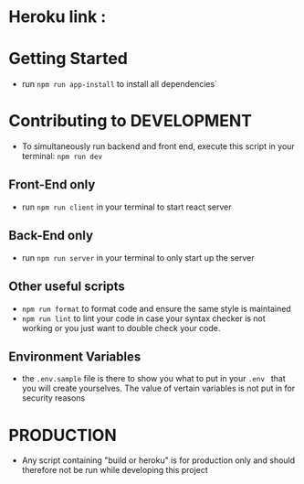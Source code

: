 # Heroku link :

# Getting Started
- run  `npm run app-install` to install all dependencies`

# Contributing to DEVELOPMENT
- To simultaneously run backend and front end, execute this script in your terminal: `npm run dev`    
## Front-End only 
- run `npm run client` in your terminal to start react server
## Back-End only 
- run `npm run server` in your terminal to only start up the server
## Other useful scripts
- `npm run format` to format code and ensure the same style is maintained
-  `npm run lint` to lint your code in case your syntax checker is not working or you just want to double check your code.
## Environment Variables
- the  `.env.sample` file is there to show you what to put in your `.env ` that you will create yourselves. The value of vertain variables is not put in for security reasons


# PRODUCTION
- Any script containing "build or heroku" is for production only and should therefore not be run while developing this project
